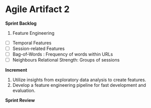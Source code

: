 # Agile Artifact 2

**Sprint Backlog**

1. Feature Engineering

- [ ] Temporal Features
- [ ] Session-related Features
- [ ] Bag-of-Words : Frequency of words within URLs
- [ ] Neighbours Relational Strength: Groups of sessions

**Increment**

1. Utilize insights from exploratory data analysis to create features.
2. Develop a feature engineering pipeline for fast development and evaluation.

**Sprint Review**

